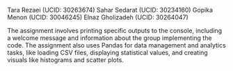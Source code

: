 Tara Rezaei (UCID: 30263674) 
Sahar Sedarat (UCID: 30234160)
Gopika Menon (UCID: 30046245)
Elnaz Gholizadeh (UCID: 30264047)

The assignment involves printing specific outputs to the console, including a welcome message and information about the group implementing the code. The assignment also uses Pandas for data management and analytics tasks, like loading CSV files, displaying statistical values, and creating visuals like histograms and scatter plots. 